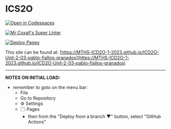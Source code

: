 # ICS2O

[![Open in Codespaces](https://classroom.github.com/assets/launch-codespace-7f7980b617ed060a017424585567c406b6ee15c891e84e1186181d67ecf80aa0.svg)](https://classroom.github.com/open-in-codespaces?assignment_repo_id=14376639)

[![Mr Coxall's Super Linter](https://github.com/MTHS-ICD2O-1-2023/ICD2O-Unit-2-03-pablo-fiallos-granados/workflows/Mr%20Coxall's%20Super%20Linter/badge.svg)](https://github.com/MTHS-ICD2O-1-2023/ICD2O-Unit-2-03-pablo-fiallos-granados/actions)

[![Deploy Pages](https://github.com/MTHS-ICD2O-1-2023/ICD2O-Unit-2-03-pablo-fiallos-granados/workflows/Deploy%20Pages/badge.svg)](https://github.com/MTHS-ICD2O-1-2023/ICD2O-Unit-2-03-pablo-fiallos-granados/actions)

This site can be found at: [https://MTHS-ICD2O-1-2023.github.io/ICD2O-Unit-2-03-pablo-fiallos-granados](https://MTHS-ICD2O-1-2023.github.io/ICD2O-Unit-2-03-pablo-fiallos-granados)

---

**NOTES ON INITIAL LOAD:**
- remember to goto on the menu bar:
  - File
  - Go to Repository
  - ⚙ Settings
  - 🗔 Pages
    - then from the "Deploy from a branch ▼" button, select "GitHub Actions"
